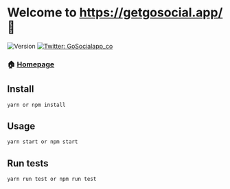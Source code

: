 # Welcome to https://getgosocial.app/ 👋
![Version](https://img.shields.io/badge/version-0.1.0-blue.svg?cacheSeconds=2592000)
[![Twitter: GoSocialapp_co](https://img.shields.io/twitter/follow/GoSocialapp_co.svg?style=social)](https://twitter.com/GoSocialapp_co)


### 🏠 [Homepage](https://getgosocial.app/)

## Install

```sh
yarn or npm install
```

## Usage

```sh
yarn start or npm start
```

## Run tests

```sh
yarn run test or npm run test
```
